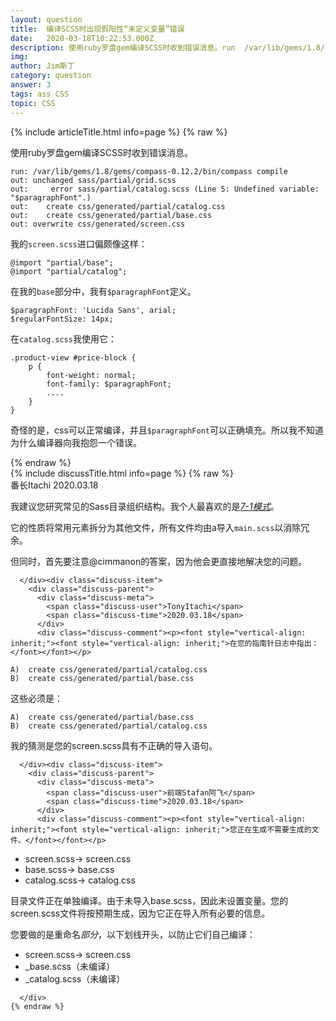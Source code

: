 ```yaml
---
layout: question
title:  编译SCSS时出现假阳性“未定义变量”错误
date:   2020-03-18T10:22:53.000Z
description: 使用ruby罗盘gem编译SCSS时收到错误消息。run  /var/lib/gems/1.8/gems/compass-0.12.2/bin/com...
img: 
author: Jim斯丁
category: question
answer: 3
tags: ass CSS
topic: CSS
---
```

<div class="article-root">
  <div class="article">
    {% include articleTitle.html info=page %}
    {% raw %}
    <div class="article-content"><p><font style="vertical-align: inherit;"><font style="vertical-align: inherit;">使用ruby罗盘gem编译SCSS时收到错误消息。</font></font></p>

<pre><code>run: /var/lib/gems/1.8/gems/compass-0.12.2/bin/compass compile<font></font>
out: unchanged sass/partial/grid.scss<font></font>
out:     error sass/partial/catalog.scss (Line 5: Undefined variable: "$paragraphFont".)<font></font>
out:    create css/generated/partial/catalog.css <font></font>
out:    create css/generated/partial/base.css <font></font>
out: overwrite css/generated/screen.css<font></font>
</code></pre>

<p><font style="vertical-align: inherit;"><font style="vertical-align: inherit;">我的</font></font><code>screen.scss</code><font style="vertical-align: inherit;"><font style="vertical-align: inherit;">进口偏颇像这样：</font></font></p>

<pre><code>@import "partial/base";<font></font>
@import "partial/catalog";<font></font>
</code></pre>

<p><font style="vertical-align: inherit;"><font style="vertical-align: inherit;">在我的</font></font><code>base</code><font style="vertical-align: inherit;"><font style="vertical-align: inherit;">部分中，我有</font></font><code>$paragraphFont</code><font style="vertical-align: inherit;"><font style="vertical-align: inherit;">定义。</font></font></p>

<pre><code>$paragraphFont: 'Lucida Sans', arial;<font></font>
$regularFontSize: 14px;<font></font>
</code></pre>

<p><font style="vertical-align: inherit;"><font style="vertical-align: inherit;">在</font></font><code>catalog.scss</code><font style="vertical-align: inherit;"><font style="vertical-align: inherit;">我使用它：</font></font></p>

<pre><code>.product-view #price-block {<font></font>
    p {<font></font>
        font-weight: normal;<font></font>
        font-family: $paragraphFont;<font></font>
        ....<font></font>
    }<font></font>
}<font></font>
</code></pre>

<p><font style="vertical-align: inherit;"><font style="vertical-align: inherit;">奇怪的是，css可以正常编译，并且</font></font><code>$paragraphFont</code><font style="vertical-align: inherit;"><font style="vertical-align: inherit;">可以正确填充。</font><font style="vertical-align: inherit;">所以我不知道为什么编译器向我抱怨一个错误。</font></font></p></div>
    {% endraw %}
  </div>

  <div class="discuss-wrapper">
    {% include discussTitle.html info=page %}
    {% raw %}
    <div class="discuss-item">
        <div class="discuss-parent">
          <div class="discuss-meta">
            <span class="discuss-user">番长Itachi</span>
            <span class="discuss-time">2020.03.18</span>
          </div>
          <div class="discuss-comment"><p><font style="vertical-align: inherit;"><font style="vertical-align: inherit;">我建议您研究常见的Sass目录组织结构。</font><font style="vertical-align: inherit;">我个人最喜欢的是</font></font><a href="https://sass-guidelin.es/#the-7-1-pattern" rel="noreferrer"><em><font style="vertical-align: inherit;"><font style="vertical-align: inherit;">7-1模式</font></font></em></a><font style="vertical-align: inherit;"><font style="vertical-align: inherit;">。</font></font></p>

<p><font style="vertical-align: inherit;"><font style="vertical-align: inherit;">它的性质将常用元素拆分为其他文件，所有文件均由a导入</font></font><code>main.scss</code><font style="vertical-align: inherit;"><font style="vertical-align: inherit;">以消除冗余。</font></font></p>

<p><font style="vertical-align: inherit;"><font style="vertical-align: inherit;">但同时，首先要注意@cimmanon的答案，因为他会更直接地解决您的问题。</font></font></p></div>
        </div>
        
      </div><div class="discuss-item">
        <div class="discuss-parent">
          <div class="discuss-meta">
            <span class="discuss-user">TonyItachi</span>
            <span class="discuss-time">2020.03.18</span>
          </div>
          <div class="discuss-comment"><p><font style="vertical-align: inherit;"><font style="vertical-align: inherit;">在您的指南针日志中指出：</font></font></p>

<pre><code>A)  create css/generated/partial/catalog.css <font></font>
B)  create css/generated/partial/base.css<font></font>
</code></pre>

<p><font style="vertical-align: inherit;"><font style="vertical-align: inherit;">这些必须是： </font></font></p>

<pre><code>A)  create css/generated/partial/base.css<font></font>
B)  create css/generated/partial/catalog.css <font></font>
</code></pre>

<p><font style="vertical-align: inherit;"><font style="vertical-align: inherit;">我的猜测是您的screen.scss具有不正确的导入语句。</font></font></p></div>
        </div>
        
      </div><div class="discuss-item">
        <div class="discuss-parent">
          <div class="discuss-meta">
            <span class="discuss-user">前端Stafan阿飞</span>
            <span class="discuss-time">2020.03.18</span>
          </div>
          <div class="discuss-comment"><p><font style="vertical-align: inherit;"><font style="vertical-align: inherit;">您正在生成不需要生成的文件。</font></font></p>

<ul>
<li><font style="vertical-align: inherit;"><font style="vertical-align: inherit;">screen.scss-&gt; screen.css</font></font></li>
<li><font style="vertical-align: inherit;"><font style="vertical-align: inherit;">base.scss-&gt; base.css</font></font></li>
<li><font style="vertical-align: inherit;"><font style="vertical-align: inherit;">catalog.scss-&gt; catalog.css</font></font></li>
</ul>

<p><font style="vertical-align: inherit;"><font style="vertical-align: inherit;">目录文件正在单独编译。</font><font style="vertical-align: inherit;">由于未导入base.scss，因此未设置变量。</font><font style="vertical-align: inherit;">您的screen.scss文件将按预期生成，因为它正在导入所有必要的信息。</font></font></p>

<p><font style="vertical-align: inherit;"><font style="vertical-align: inherit;">您要做的是重命名</font></font><em><font style="vertical-align: inherit;"><font style="vertical-align: inherit;">部分</font></font></em><font style="vertical-align: inherit;"><font style="vertical-align: inherit;">，以下划线开头，以防止它们自己编译：</font></font></p>

<ul>
<li><font style="vertical-align: inherit;"><font style="vertical-align: inherit;">screen.scss-&gt; screen.css</font></font></li>
<li><font style="vertical-align: inherit;"><font style="vertical-align: inherit;">_base.scss（未编译）</font></font></li>
<li><font style="vertical-align: inherit;"><font style="vertical-align: inherit;">_catalog.scss（未编译）</font></font></li>
</ul></div>
        </div>
        
      </div>
    {% endraw %}
  </div>
<div>

